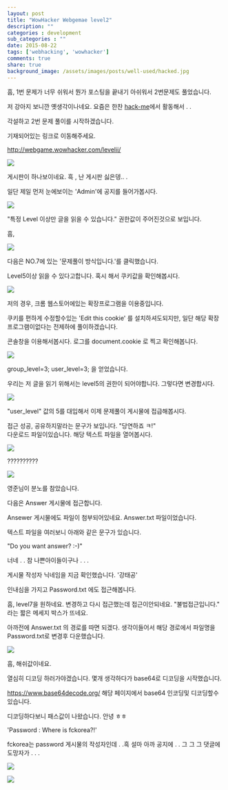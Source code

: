 ```yaml
---
layout: post
title: "WowHacker Webgemae level2"
description: ""
categories : development
sub_categories : ""
date: 2015-08-22
tags: ['webhacking', 'wowhacker']
comments: true
share: true
background_image: /assets/images/posts/well-used/hacked.jpg
---
```


흠, 1번 문제가 너무 쉬워서 뭔가 포스팅을 끝내기 아쉬워서 2번문제도 풀었습니다.

저 강아지 보니깐 옛생각이나네요. 요즘은 한찬 [hack-me](http://hack-me.org/)에서 활동해서 . .

각설하고 2번 문제 풀이를 시작하겠습니다.

  

기재되어있는 링크로 이동해주세요.

http://webgame.wowhacker.com/levelii/

  

![](/assets/images/posts/42/2359F34455D8355F0AF02C.PNG)

  

  

게시판이 하나보이네요. 흑 , 난 게시판 싫은뎅.. .

일단 제일 먼저 눈에보이는 'Admin'에 공지를 들어가봅시다.

  

![](/assets/images/posts/42/2349AC3755D835E004AE87.PNG)

  

"특정 Level 이상만 글을 읽을 수 있습니다." 권한값이 주어진것으로 보입니다.

흠,

  

![](/assets/images/posts/42/216FCD3E55D836161A247E.PNG)

  

다음은 NO.7에 있는 '문제풀이 방식입니다.'를 클릭했습니다.

Level5이상 읽을 수 있다고합니다. 혹시 해서 쿠키값을 확인해봅시다.

  

![](/assets/images/posts/42/260E103D55D8363A0755AA.PNG)

  

  

  

저의 경우, 크롬 웹스토어에있는 확장프로그램을 이용중입니다.

쿠키를 편하게 수정할수있는 'Edit this cookie' 를 설치하셔도되지만, 일단 해당 확장프로그램이없다는 전제하에 풀이하겠습니다.

콘솔창을 이용해서봅시다. 로그를 document.cookie 로 찍고 확인해봅니다.

  

![](/assets/images/posts/42/2128EF4A55D8375503CF82.PNG)

  

  

group_level=3; user_level=3; 을 얻었습니다.

우리는 저 글을 읽기 위해서는 level5의 권한이 되어야합니다. 그렇다면 변경합시다.

  

  

![](/assets/images/posts/42/2356114455D837CF154C34.PNG)

"user_level" 값의 5를 대입해서 이제 문제풀이 게시물에 접급해봅시다.

접근 성공, 공유하지말라는 문구가 보입니다. "당연하죠 ㅋ!"  
다운로드 파일이있습니다. 해당 텍스트 파일을 열어봅시다.

  

![](/assets/images/posts/42/221C6F4855D837FD167B6B.PNG)

  

  

??????????

  

![](/assets/images/posts/42/2601E64D55D838BC18C3CE.PNG)

  

  

영준님이 분노를 참았습니다.

다음은 Answer 게시물에 접근합니다.

Ansewer 게시물에도 파일이 첨부되어있네요. Answer.txt 파일이었습니다.

텍스트 파일을 여러보니 아래와 같은 문구가 있습니다.

  

"Do you want answer? :-)"

  

너네 . . 참 나쁜아이들이구나 . . .

게시물 작성자 닉네임을 지금 확인했습니다. '강태공'

인내심을 가지고 Password.txt 에도 접근해봅니다.

흠, level7을 원하네요. 변경하고 다시 접근했는데 접근이안되네요. "불법접근입니다." 라는 짧은 메세지 박스가 뜨네요.

아까전에 Answer.txt 의 경로를 따면 되겠다. 생각이들어서 해당 경로에서 파일명을 Password.txt로 변경후 다운했습니다.

  

  

  

![](/assets/images/posts/42/2129164955D838D007F3F4.JPEG)

  

  

  

흠, 해쉬값이네요.

열심히 디코딩 하러가야겠습니다. 몇개 생각하다가 base64로 디코딩을 시작했습니다.

https://www.base64decode.org/ 해당 페이지에서 base64 인코딩및 디코딩할수있습니다.

  

디코딩하다보니 패스값이 나왔습니다. 안녕 ㅎㅎ

'Password : Where is fckorea?!'

  

fckorea는 password 게시물의 작성자인데 . .흑 설마 아까 공지에 . . 그 그 그 댓글에 도망자가 . . .

![](/assets/images/posts/42/276D334455D839F30CBD29.PNG)

  

  

![](/assets/images/posts/42/2527D64255D83A3E20222E.PNG)

  

